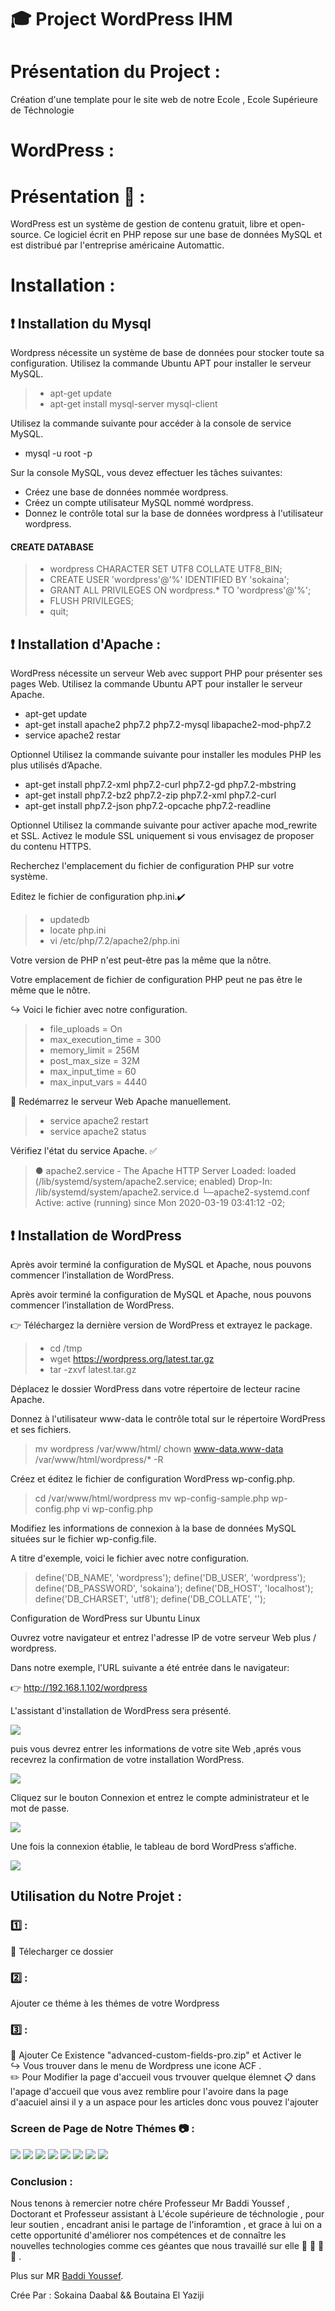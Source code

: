 #  :mortar_board: Project WordPress IHM

# Présentation du Project :
  Création d'une template pour le site web de notre Ecole , Ecole Supérieure de Téchnologie 
# WordPress :

# Présentation :bell: :

 WordPress est un système de gestion de contenu gratuit, libre et open-source. Ce logiciel écrit en PHP repose sur une base de données MySQL et est distribué par l'entreprise américaine Automattic.

# Installation :
## :exclamation: Installation du Mysql 
<p>Wordpress  nécessite un système de base de données pour stocker toute sa configuration.
Utilisez la commande Ubuntu APT pour installer le serveur MySQL.</p>

> * apt-get update
> * apt-get install mysql-server mysql-client

<p>Utilisez la commande suivante pour accéder à la console de service MySQL.</p>

 * mysql -u root -p

<p>Sur la console MySQL, vous devez effectuer les tâches suivantes:</p>

*  Créez une base de données nommée wordpress.
*  Créez un compte utilisateur MySQL nommé wordpress.
*  Donnez le contrôle total sur la base de données wordpress à l'utilisateur wordpress.

#### CREATE DATABASE 
> * wordpress CHARACTER SET UTF8 COLLATE UTF8_BIN;
> * CREATE USER 'wordpress'@'%' IDENTIFIED BY 'sokaina';
> * GRANT ALL PRIVILEGES ON wordpress.* TO 'wordpress'@'%';
> * FLUSH PRIVILEGES;
> * quit;

## :exclamation: Installation d'Apache :
<p>
 WordPress nécessite un serveur Web avec support PHP pour présenter ses pages Web.
Utilisez la commande Ubuntu APT pour installer le serveur Apache.
</p>
<ul>
 <li> apt-get update </li>
 <li> apt-get install apache2 php7.2 php7.2-mysql libapache2-mod-php7.2 </li>
 <li> service apache2 restar </li>
 </ul>
<p>
Optionnel Utilisez la commande suivante pour installer les modules PHP les plus utilisés d’Apache.
</p>
 <ul>
 <li> apt-get install php7.2-xml php7.2-curl php7.2-gd php7.2-mbstring </li>
<li> apt-get install php7.2-bz2 php7.2-zip php7.2-xml php7.2-curl </li>
<li> apt-get install php7.2-json php7.2-opcache php7.2-readline </li>
</ul>
<p>
Optionnel Utilisez la commande suivante pour activer apache mod_rewrite et SSL.
Activez le module SSL uniquement si vous envisagez de proposer du contenu HTTPS.
</p>

<p>
Recherchez l'emplacement du fichier de configuration PHP sur votre système.
</p>

Editez le fichier de configuration php.ini.:heavy_check_mark:

>  * updatedb
>  * locate php.ini
>  * vi /etc/php/7.2/apache2/php.ini

<p>Votre version de PHP n'est peut-être pas la même que la nôtre.</p>
<p>
Votre emplacement de fichier de configuration PHP peut ne pas être le même que le nôtre.</p>

 :arrow_right_hook: Voici le fichier avec notre configuration.

> * file_uploads = On
> * max_execution_time = 300
> * memory_limit = 256M
> * post_max_size = 32M
> * max_input_time = 60
> * max_input_vars = 4440

:arrows_counterclockwise:  Redémarrez le serveur Web Apache manuellement.

> *  service apache2 restart
> *  service apache2 status

Vérifiez l'état du service Apache. :white_check_mark:

> ● apache2.service - The Apache HTTP Server
> Loaded: loaded (/lib/systemd/system/apache2.service; enabled)
> Drop-In: /lib/systemd/system/apache2.service.d
> └─apache2-systemd.conf
> Active: active (running) since Mon 2020-03-19 03:41:12 -02;

## :exclamation: Installation de WordPress
<p>Après avoir terminé la configuration de MySQL et Apache, nous pouvons commencer l’installation de WordPress.</p>
<p>Après avoir terminé la configuration de MySQL et Apache, nous pouvons commencer l’installation de WordPress.</p>
 
 :point_right: Téléchargez la dernière version de WordPress et extrayez le package. 

> *  cd /tmp
> *  wget https://wordpress.org/latest.tar.gz
> *  tar -zxvf latest.tar.gz
<p>
Déplacez le dossier WordPress dans votre répertoire de lecteur racine Apache.
</p>
<p>
Donnez à l'utilisateur www-data le contrôle total sur le répertoire WordPress et ses fichiers.

>  mv wordpress /var/www/html/
> chown www-data.www-data /var/www/html/wordpress/* -R
</p>
<p>
Créez et éditez le fichier de configuration WordPress wp-config.php.
<p>

>  cd /var/www/html/wordpress
>  mv wp-config-sample.php wp-config.php
>  vi wp-config.php

<p>Modifiez les informations de connexion à la base de données MySQL situées sur le fichier wp-config.file.</p>

<p>A titre d'exemple, voici le fichier avec notre configuration.</p>

> define('DB_NAME', 'wordpress');
> define('DB_USER', 'wordpress');
> define('DB_PASSWORD', 'sokaina');
> define('DB_HOST', 'localhost');
> define('DB_CHARSET', 'utf8');
> define('DB_COLLATE', '');

Configuration de WordPress sur Ubuntu Linux

Ouvrez votre navigateur et entrez l'adresse IP de votre serveur Web plus / wordpress.

Dans notre exemple, l'URL suivante a été entrée dans le navigateur:


 :point_right:   http://192.168.1.102/wordpress

<p>L'assistant d'installation de WordPress sera présenté.</p>
<img src="https://github.com/BouTaina11/wordpress_Template_Project/blob/master/Project-WordPress/img/langue-installation-wordpress.png">
<p>
puis vous devrez entrer les informations de votre site Web ,aprés vous recevrez la confirmation de votre installation WordPress.</p>
<img src="https://github.com/BouTaina11/wordpress_Template_Project/blob/master/Project-WordPress/img/installer-wordpress2-271x300.png">
<p>
Cliquez sur le bouton Connexion et entrez le compte administrateur et le mot de passe.</p>
<img src="https://github.com/BouTaina11/wordpress_Template_Project/blob/master/Project-WordPress/img/xampp_wordpress-installation_4-1.png">
<p>Une fois la connexion établie, le tableau de bord WordPress s’affiche.</p>
<img src="https://github.com/BouTaina11/wordpress_Template_Project/blob/master/Project-WordPress/img/screen-themes.png">

## Utilisation du Notre Projet :
###  :one: :
   :open_file_folder: Télecharger ce dossier  
### :two: :
   Ajouter ce théme à les thémes de votre Wordpress 
### :three: :
  :memo: Ajouter Ce Existence "advanced-custom-fields-pro.zip" et Activer le <br>
  :arrow_right_hook: Vous trouver dans le menu de Wordpress une icone ACF . <br>
  :pencil2: Pour Modifier la page d'accueil vous trvouver quelque élemnet   :clipboard: dans l'apage d'accueil que vous avez remblire pour l'avoire dans  la page d'aacuiel ainsi il y a un aspace pour les articles donc vous pouvez l'ajouter 
### Screen de Page de Notre Thémes :camera: :

<img src="https://github.com/BouTaina11/wordpress_Template_Project/blob/master/Project-WordPress/img/Screenshot_2020-03-29%20ESTSB.png">
<img src="https://github.com/BouTaina11/wordpress_Template_Project/blob/master/Project-WordPress/img/Screenshot_2020-03-29%20ESTSB(1).png">
<img src="https://github.com/BouTaina11/wordpress_Template_Project/blob/master/Project-WordPress/img/Screenshot_2020-03-29%20ESTSB(2)%20(1).png">
<img src="https://github.com/BouTaina11/wordpress_Template_Project/blob/master/Project-WordPress/img/Screenshot_2020-03-29%20ESTSB(2).png">
<img src="https://github.com/BouTaina11/wordpress_Template_Project/blob/master/Project-WordPress/img/Screenshot_2020-03-29%20ESTSB(3).png">
<img src="https://github.com/BouTaina11/wordpress_Template_Project/blob/master/Project-WordPress/img/Screenshot_2020-03-30%20ESTSB.png">
<img src="https://github.com/BouTaina11/wordpress_Template_Project/blob/master/Project-WordPress/img/Screenshot_2020-03-29%20ESTSB(4).png">
<img src="https://github.com/BouTaina11/wordpress_Template_Project/blob/master/Project-WordPress/img/Screenshot_2020-03-29%20ESTSB(5).png">
 
###  Conclusion  : 
Nous tenons à remercier notre chére Professeur Mr Baddi Youssef , Doctorant et Professeur assistant à L'école supérieure de téchnologie , pour leur soutien , encadrant anisi le partage de l'inforamtion , et grace à lui on a cette opportunité d'améliorer nos compétences et de connaître les nouvelles technologies comme ces géantes que nous travaillé sur elle  :pray: :pray: :pray: :pray: .
 
 
Plus sur MR [Baddi Youssef](https://https://www.linkedin.com/in/youssefbaddi/?locale=fr_FR).

Crée Par : Sokaina Daabal && Boutaina El Yaziji  
